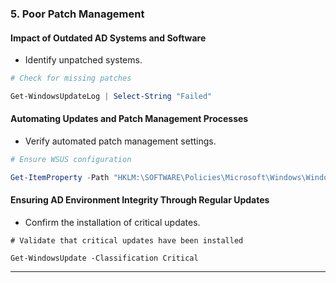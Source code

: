 ### 5. **Poor Patch Management**

#### **Impact of Outdated AD Systems and Software**

- Identify unpatched systems.

```powershell
# Check for missing patches

Get-WindowsUpdateLog | Select-String "Failed"
```

#### **Automating Updates and Patch Management Processes**

- Verify automated patch management settings.

```powershell
# Ensure WSUS configuration

Get-ItemProperty -Path "HKLM:\SOFTWARE\Policies\Microsoft\Windows\WindowsUpdate\AU"
```

#### **Ensuring AD Environment Integrity Through Regular Updates**

- Confirm the installation of critical updates.
  
```powershel
# Validate that critical updates have been installed

Get-WindowsUpdate -Classification Critical
```

---

